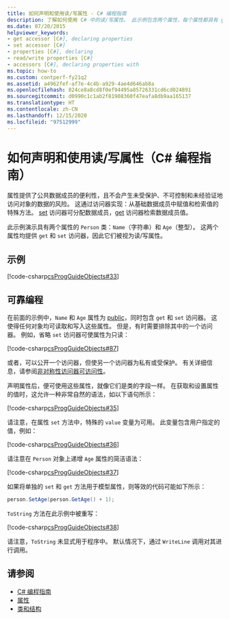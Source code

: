 ```yaml
---
title: 如何声明和使用读/写属性 - C# 编程指南
description: 了解如何使用 C# 中的读/写属性。 此示例包含两个属性，每个属性都具有 get 和 set 访问器，因此这些属性是可读/写的。
ms.date: 07/20/2015
helpviewer_keywords:
- get accessor [C#], declaring properties
- set accessor [C#]
- properties [C#], declaring
- read/write properties [C#]
- accessors [C#], declaring properties with
ms.topic: how-to
ms.custom: contperf-fy21q2
ms.assetid: a4962fef-af7e-4c4b-a929-4ae4d646ab8a
ms.openlocfilehash: 824ce8a8cd8f0ef94495a85726331cd6cd024891
ms.sourcegitcommit: d0990c1c1ab2f81908360f47eafa8db9aa165137
ms.translationtype: HT
ms.contentlocale: zh-CN
ms.lasthandoff: 12/15/2020
ms.locfileid: "97512999"
---
```

# <a name="how-to-declare-and-use-read-write-properties-c-programming-guide"></a>如何声明和使用读/写属性（C# 编程指南）

属性提供了公共数据成员的便利性，且不会产生未受保护、不可控制和未经验证地访问对象的数据的风险。 这通过访问器实现：从基础数据成员中赋值和检索值的特殊方法。 [set](../../language-reference/keywords/set.md) 访问器可分配数据成员，[get](../../language-reference/keywords/get.md) 访问器检索数据成员值。  
  
 此示例演示具有两个属性的 `Person` 类：`Name`（字符串）和 `Age`（整型）。 这两个属性均提供 `get` 和 `set` 访问器，因此它们被视为读/写属性。  
  
## <a name="example"></a>示例  

 [!code-csharp[csProgGuideObjects#33](~/samples/snippets/csharp/VS_Snippets_VBCSharp/csProgGuideObjects/CS/Objects.cs#33)]  
  
## <a name="robust-programming"></a>可靠编程  

 在前面的示例中，`Name` 和 `Age` 属性为 [public](../../language-reference/keywords/public.md)，同时包含 `get` 和 `set` 访问器。 这使得任何对象均可读取和写入这些属性。 但是，有时需要排除其中的一个访问器。 例如，省略 `set` 访问器可使属性为只读：  
  
 [!code-csharp[csProgGuideObjects#87](~/samples/snippets/csharp/VS_Snippets_VBCSharp/csProgGuideObjects/CS/Objects.cs#87)]  
  
 或者，可以公开一个访问器，但使另一个访问器为私有或受保护。 有关详细信息，请参阅[非对称性访问器可访问性](./restricting-accessor-accessibility.md)。  
  
 声明属性后，便可使用这些属性，就像它们是类的字段一样。 在获取和设置属性的值时，这允许一种非常自然的语法，如以下语句所示：  
  
 [!code-csharp[csProgGuideObjects#35](~/samples/snippets/csharp/VS_Snippets_VBCSharp/csProgGuideObjects/CS/Objects.cs#35)]  
  
 请注意，在属性 `set` 方法中，特殊的 `value` 变量为可用。 此变量包含用户指定的值，例如：  
  
 [!code-csharp[csProgGuideObjects#36](~/samples/snippets/csharp/VS_Snippets_VBCSharp/csProgGuideObjects/CS/Objects.cs#36)]  
  
 请注意在 `Person` 对象上递增 `Age` 属性的简洁语法：  
  
 [!code-csharp[csProgGuideObjects#37](~/samples/snippets/csharp/VS_Snippets_VBCSharp/csProgGuideObjects/CS/Objects.cs#37)]  
  
 如果将单独的 `set` 和 `get` 方法用于模型属性，则等效的代码可能如下所示：  
  
```csharp  
person.SetAge(person.GetAge() + 1);
```  
  
 `ToString` 方法在此示例中被重写：  
  
 [!code-csharp[csProgGuideObjects#38](~/samples/snippets/csharp/VS_Snippets_VBCSharp/csProgGuideObjects/CS/Objects.cs#38)]  
  
 请注意，`ToString` 未显式用于程序中。 默认情况下，通过 `WriteLine` 调用对其进行调用。  
  
## <a name="see-also"></a>请参阅

- [C# 编程指南](../index.md)
- [属性](./properties.md)
- [类和结构](./index.md)
